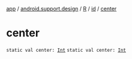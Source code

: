 [app](../../../index.md) / [android.support.design](../../index.md) / [R](../index.md) / [id](index.md) / [center](.)

# center

`static val center: `[`Int`](https://kotlinlang.org/api/latest/jvm/stdlib/kotlin/-int/index.html)
`static val center: `[`Int`](https://kotlinlang.org/api/latest/jvm/stdlib/kotlin/-int/index.html)